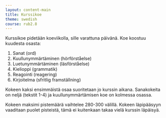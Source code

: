 ```yaml
---
layout: content-main
title: Kurssikoe
theme: swedish
course: rub2.8
---
```


Kurssikoe pidetään koeviikolla, sille varattuna päivänä. Koe koostuu kuudesta osasta:

1. Sanat (ord)
2. Kuullunymmärtäminen (hörförståelse)
3. Luetunymmärtäminen (läsförståelse)
4. Kielioppi (grammatik)
5. Reagointi (reagering)
6. Kirjoitelma (sfritlig framställning)

Kokeen kaksi ensimmäistä osaa suoritetaan jo kurssin aikana. Sanakokeita on neljä (tekstit 1-4) ja kuullunymmärtämisen 
koe on kolmessa osassa.

Kokeen maksimi pistemäärä vaihtelee 280-300 välillä. Kokeen läpipääsyyn vaaditaan puolet pisteistä, tämä ei kuitenkaan 
takaa vielä kurssin läpäisyä.
